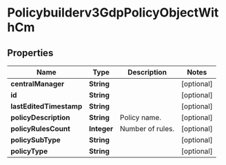 

# Policybuilderv3GdpPolicyObjectWithCm


## Properties

| Name | Type | Description | Notes |
|------------ | ------------- | ------------- | -------------|
|**centralManager** | **String** |  |  [optional] |
|**id** | **String** |  |  [optional] |
|**lastEditedTimestamp** | **String** |  |  [optional] |
|**policyDescription** | **String** | Policy name. |  [optional] |
|**policyRulesCount** | **Integer** | Number of rules. |  [optional] |
|**policySubType** | **String** |  |  [optional] |
|**policyType** | **String** |  |  [optional] |



